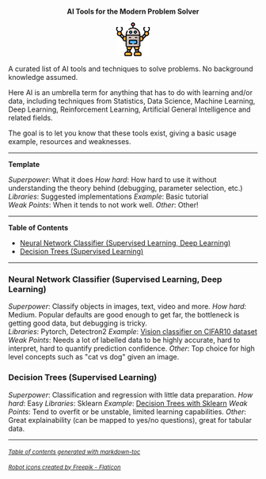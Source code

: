 
<p align="center"> <b> AI Tools for the Modern Problem Solver
</b> 


<p align="center">
<img src="robot.png" width="68">
</p>


A curated list of AI tools and techniques to solve problems. No background knowledge assumed.
 
Here AI is an umbrella term for anything that has to do with learning and/or data, including techniques from Statistics, Data Science, Machine Learning, Deep Learning, Reinforcement Learning, Artificial General Intelligence and related fields.
 
The goal is to let you know that these tools exist, giving a basic usage example, resources and weaknesses.



-----------

**Template**
 
*Superpower*: What it does
*How hard*: How hard to use it without understanding the theory behind (debugging, parameter selection, etc.)
*Libraries*: Suggested implementations
*Example*: Basic tutorial  
*Weak Points*: When it tends to not work well.
*Other*: Other!


-------------
**Table of Contents**

- [Neural Network Classifier (Supervised Learning, Deep Learning)](#neural-network-classifier-supervised-learning-deep-learning)
- [Decision Trees (Supervised Learning)](#decision-trees-supervised-learning)

-------------


### Neural Network Classifier (Supervised Learning, Deep Learning)
*Superpower*: Classify objects in images, text, video and more.
*How hard*: Medium. Popular defaults are good enough to get far, the bottleneck is getting good data, but debugging is tricky.  
*Libraries*: Pytorch, Detectron2 
*Example*: [Vision classifier on CIFAR10 dataset](https://pytorch.org/tutorials/beginner/blitz/cifar10_tutorial.html) 
*Weak Points*: Needs a lot of labelled data to be highly accurate, hard to interpret, hard to quantify prediction confidence.
*Other*: Top choice for high level concepts such as "cat vs dog" given an image.



### Decision Trees (Supervised Learning)
*Superpower*: Classification and regression with little data preparation.
*How hard*: Easy
*Libraries*: Sklearn
*Example*: [Decision Trees with Sklearn](https://scikit-learn.org/stable/modules/tree.html) 
*Weak Points*: Tend to overfit or be unstable, limited learning capabilities. 
*Other*: Great explainability (can be mapped to yes/no questions), great for tabular data.








-----------

<small><i><a href='http://ecotrust-canada.github.io/markdown-toc/'>Table of contents generated with markdown-toc</a></i></small>

<small><i><a href="https://www.flaticon.com/free-icons/robot" title="robot icons">Robot icons created by Freepik - Flaticon</a></i></small>
